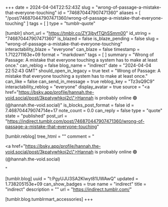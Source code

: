 +++
date = 2024-04-04T22:52:43Z
slug = "wrong-of-passage-a-mistake-that-everyone-touching"
id = "746870447907471360"
aliases = [ "/post/746870447907471360/wrong-of-passage-a-mistake-that-everyone-touching" ]
tags = [ ]
type = "tumblr-quote"

[tumblr]
short_url = "https://tmblr.co/ZY3jbyfTQhSSmm00"
id_string = "746870447907471360"
is_blazed = false
is_blaze_pending = false
slug = "wrong-of-passage-a-mistake-that-everyone-touching"
interactability_blaze = "everyone"
can_blaze = false
timestamp = 1.712271163e+09
format = "markdown"
tags = [ ]
summary = "Wrong of Passage: A mistake that everyone touching a system has to make at least once."
can_reblog = false
blog_name = "indirect"
date = "2024-04-04 22:52:43 GMT"
should_open_in_legacy = true
text = "Wrong of Passage: A mistake that everyone touching a system has to make at least once."
can_like = false
can_send_in_message = true
reblog_key = "Tz3sQ9C9"
interactability_reblog = "everyone"
display_avatar = true
source = "<a href=\"https://bsky.app/profile/hannah.the-void.social/post/3kpatywhkoj2c\">Hannah is probably online 🟢 (@hannah.the-void.social)</a>"
is_blocks_post_format = false
id = 7.468704479074714e+17
note_count = 0.0
can_reply = false
type = "quote"
state = "published"
post_url = "https://indirect.tumblr.com/post/746870447907471360/wrong-of-passage-a-mistake-that-everyone-touching"

[tumblr.reblog]
tree_html = ""
comment = "<p><a href=\"https://bsky.app/profile/hannah.the-void.social/post/3kpatywhkoj2c\">Hannah is probably online 🟢 (@hannah.the-void.social)</a></p>"

[tumblr.blog]
uuid = "t:PgyUJU3SA2Klwyt81UWAwQ"
updated = 1.738205153e+09
can_show_badges = true
name = "indirect"
title = "indirect"
description = ""
url = "https://indirect.tumblr.com/"

[tumblr.blog.tumblrmart_accessories]
+++
